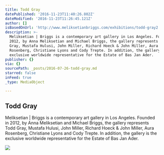 ```yaml
---
title: Todd Gray
datePublished: '2016-11-23T11:40:26.802Z'
dateModified: '2016-11-23T11:26:45.121Z'
author: []
isBasedOnUrl: 'http://www.meliksetianbriggs.com/exhibitions/todd-gray2'
description: >-
  Meliksetian | Briggs is a contemporary art gallery in Los Angeles. Founded in
  2012, by Anna Meliksetian and Michael Briggs, the gallery represents Todd
  Gray, Mustafa Hulusi, John Miller, Richard Hoeck & John Miller, Aura
  Rosenberg, Christiane Lyons and Cody Trepte. In addition, the gallery is the
  exclusive worldwide representative for the Estate of Bas Jan Ader.
publisher: {}
via: {}
sourcePath: _posts/2016-07-26-todd-gray.md
starred: false
inFeed: true
_type: MediaObject

---
```

<article style=""><h1>Todd Gray</h1><p>Meliksetian | Briggs is a contemporary art gallery in Los Angeles. Founded in 2012, by Anna Meliksetian and Michael Briggs, the gallery represents Todd Gray, Mustafa Hulusi, John Miller, Richard Hoeck &amp; John Miller, Aura Rosenberg, Christiane Lyons and Cody Trepte. In addition, the gallery is the exclusive worldwide representative for the Estate of Bas Jan Ader.</p><img src="https://s3.amazonaws.com/files.collageplatform.com.prod/image_cache/1010x580_fit/5488a59707a72cdd3762d921/d1c4be57e63f34be222f349228d06a10.jpeg" /></article>